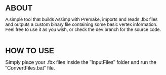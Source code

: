 <p><span style="font-family:Tahoma,Geneva,sans-serif"><span style="font-size:11pt"><strong><span style="font-size:18.0pt">ABOUT</span></strong></span></span></p>

<p><span style="font-family:Tahoma,Geneva,sans-serif"><span style="font-size:11pt">A simple tool that builds Assimp with Premake, imports and reads .fbx files and outputs a custom binary file containing some basic vertex information.<br />
Feel free to use it as you wish, or check the dev branch for the source code.</span></span></p>

<p>&nbsp;</p>

<p><span style="font-family:Tahoma,Geneva,sans-serif"><span style="font-size:11pt"><strong><span style="font-size:18.0pt">HOW TO USE</span></strong></span></span></p>

<p><span style="font-family:Tahoma,Geneva,sans-serif"><span style="font-size:11pt"><span style="font-size:12.0pt">Simply place your .fbx files inside the &quot;InputFiles&quot; folder and run the &quot;ConvertFiles.bat&quot; file.</span></span></span></p>
